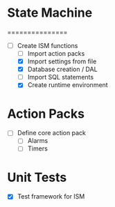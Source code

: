 # State Machine
===============
- [ ] Create ISM functions
  * [ ] Import action packs
  * [x] Import settings from file
  * [x] Database creation / DAL
  * [ ] Import SQL statements
  * [x] Create runtime environment

# Action Packs
- [ ] Define core action pack
    * [ ] Alarms
    * [ ] Timers

# Unit Tests
- [x] Test framework for ISM
